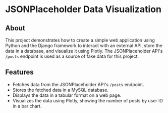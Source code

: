 # JSONPlaceholder Data Visualization

## About

This project demonstrates how to create a simple web application using Python and the Django framework to interact with an external API, store the data in a database, and visualize it using Plotly. The JSONPlaceholder API's `/posts` endpoint is used as a source of fake data for this project.

## Features

- Fetches data from the JSONPlaceholder API's `/posts` endpoint.
- Stores the fetched data in a MySQL database.
- Displays the data in a tabular format on a web page.
- Visualizes the data using Plotly, showing the number of posts by user ID in a bar chart.
